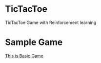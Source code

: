 # TicTacToe
TicTacToe Game with Reinforcement learning

# Sample Game
[This is Basic Game](https://liaoyungyi.github.io/TicTacToe/html/tictactoe.html)
